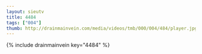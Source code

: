 ```yaml
--- 
layout: sieutv
title: 4484
tags: ["004"]
thumb: http://drainmainvein.com/media/videos/tmb/000/004/484/player.jpg
---
```

{% include drainmainvein key="4484" %} 
